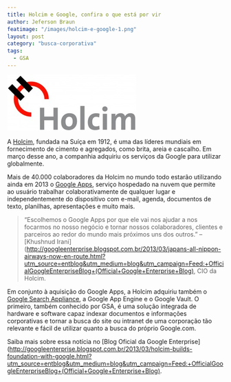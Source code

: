 ```yaml
---
title: Holcim e Google, confira o que está por vir
author: Jeferson Braun
featimage: "/images/holcim-e-google-1.png"
layout: post
category: "busca-corporativa"
tags: 
  - GSA
---
```


![Logo da Holcim](/images/holcim-e-google-2.jpg)

A [Holcim](http://www.holcim.com/), fundada na Suíça em 1912, é uma das líderes mundiais em fornecimento de cimento e agregados, como brita, areia e cascalho. Em março desse ano, a companhia adquiriu os serviços da Google para utilizar globalmente.

Mais de 40.000 colaboradores da Holcim no mundo todo estarão utilizando ainda em 2013 o [Google Apps](http://www.google.com/intl/pt-br/enterprise/apps/business/?utm_content=URLA&?utm_source=google&utm_medium=cpc&utm_campaign=latam--2013q1--latam-smb-2013-general%20search%20marketing-house%20ads%20pt:70160000000jklnaaw&utm_term=google%20apps), serviço hospedado na nuvem que permite ao usuário trabalhar colaborativamente de qualquer lugar e independentemente do dispositivo com e-mail, agenda, documentos de texto, planilhas, apresentações e muito mais.

>“Escolhemos o Google Apps por que ele vai nos ajudar a nos focarmos no nosso negócio e tornar nossos colaboradores, clientes e parceiros ao redor do mundo mais próximos uns dos outros.” – [Khushnud Irani](http://googleenterprise.blogspot.com.br/2013/03/japans-all-nippon-airways-now-en-route.html?utm_source=entblog&utm_medium=blog&utm_campaign=Feed:+OfficialGoogleEnterpriseBlog+(Official+Google+Enterprise+Blog), CIO da Holcim.

Em conjunto à aquisição do Google Apps, a Holcim adquiriu também o [Google Search Appliance](http://www.e-storageonline.com.br/site/produtos/google-search-appliance/), a Google App Engine e o Google Vault. O primeiro, também conhecido por GSA, é uma solução integrada de hardware e software capaz indexar documentos e informações corporativas e tornar a busca do site ou intranet de uma corporação tão relevante e fácil de utilizar quanto a busca do próprio Google.com.

Saiba mais sobre essa notícia no [Blog Oficial da Google Enterprise](http://googleenterprise.blogspot.com.br/2013/03/holcim-builds-foundation-with-google.html?utm_source=entblog&utm_medium=blog&utm_campaign=Feed:+OfficialGoogleEnterpriseBlog+(Official+Google+Enterprise+Blog).